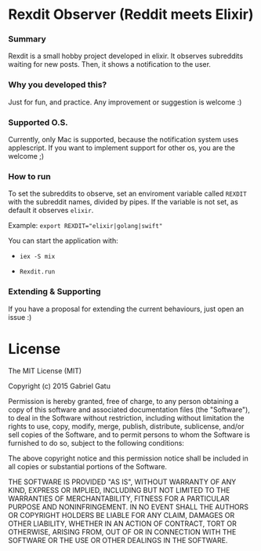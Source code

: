 # Rexdit Observer (Reddit meets Elixir)

### Summary

Rexdit is a small hobby project developed in elixir. It observes  subreddits
waiting for new posts. Then, it shows a notification to the user.

### Why you developed this?

Just for fun, and practice. Any improvement or suggestion is welcome :)

### Supported O.S.

Currently, only Mac is supported, because the notification system uses
applescript. If you want to implement support for other os, you are the
welcome ;)

### How to run

To set the subreddits to observe, set an enviroment variable called `REXDIT`
with the subreddit names, divided by pipes.
If the variable is not set, as default it observes `elixir`.

Example: `export REXDIT="elixir|golang|swift"`

You can start the application with:

* `iex -S mix`

* `Rexdit.run`

### Extending & Supporting

If you have a proposal for extending the current behaviours, just open an
issue :)


# License

The MIT License (MIT)

Copyright (c) 2015 Gabriel Gatu

Permission is hereby granted, free of charge, to any person obtaining a copy of this software and associated documentation files (the "Software"), to deal in the Software without restriction, including without limitation the rights to use, copy, modify, merge, publish, distribute, sublicense, and/or sell copies of the Software, and to permit persons to whom the Software is furnished to do so, subject to the following conditions:

The above copyright notice and this permission notice shall be included in all copies or substantial portions of the Software.

THE SOFTWARE IS PROVIDED "AS IS", WITHOUT WARRANTY OF ANY KIND, EXPRESS OR IMPLIED, INCLUDING BUT NOT LIMITED TO THE WARRANTIES OF MERCHANTABILITY, FITNESS FOR A PARTICULAR PURPOSE AND NONINFRINGEMENT. IN NO EVENT SHALL THE AUTHORS OR COPYRIGHT HOLDERS BE LIABLE FOR ANY CLAIM, DAMAGES OR OTHER LIABILITY, WHETHER IN AN ACTION OF CONTRACT, TORT OR OTHERWISE, ARISING FROM, OUT OF OR IN CONNECTION WITH THE SOFTWARE OR THE USE OR OTHER DEALINGS IN THE SOFTWARE.

